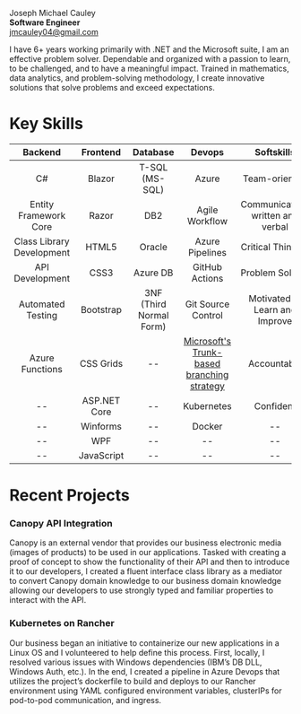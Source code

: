 Joseph Michael Cauley  
**Software Engineer**  
jmcauley04@gmail.com

I have 6+ years working primarily with .NET and the Microsoft suite, I am an effective problem solver. Dependable and organized with a passion to learn, to be challenged, and to have a meaningful impact. Trained in mathematics, data analytics, and problem-solving methodology, I create innovative solutions that solve problems and exceed expectations.

# Key Skills

Backend                   | Frontend      | Database                | Devops                                                                                                                      | Softskills
:---:                     | :---:         | :---:                   | :---:                                                                                                                       | :---:
C#                        | Blazor        | T-SQL (MS-SQL)          | Azure                                                                                                                       | Team-oriented
Entity Framework Core     | Razor         | DB2                     | Agile Workflow                                                                                                              | Communication, written and verbal
Class Library Development | HTML5         | Oracle                  | Azure Pipelines                                                                                                             | Critical Thinking
API Development           | CSS3          | Azure DB                | GitHub Actions                                                                                                              | Problem Solving
Automated Testing         | Bootstrap     | 3NF (Third Normal Form) | Git Source Control                                                                                                          | Motivated to Learn and Improve
Azure Functions           | CSS Grids     | --                      | [Microsoft's Trunk-based branching strategy](https://docs.microsoft.com/en-us/devops/develop/how-microsoft-develops-devops) | Accountable
--                        | ASP.NET Core  | --                      | Kubernetes                                                                                                                  | Confident
--                        | Winforms      | --                      | Docker                                                                                                                      | --
--                        | WPF           | --                      | --                                                                                                                          | --
--                        | JavaScript    | --                      | --                                                                                                                          | --




# Recent Projects

### Canopy API Integration
Canopy is an external vendor that provides our business electronic media (images of products) to be used in our applications. Tasked with creating a proof of concept to show the functionality of their API and then to introduce it to our developers, I created a fluent interface class library as a mediator to convert Canopy domain knowledge to our business domain knowledge allowing our developers to use strongly typed and familiar properties to interact with the API.

### Kubernetes on Rancher
Our business began an initiative to containerize our new applications in a Linux OS and I volunteered to help define this process. First, locally, I resolved various issues with Windows dependencies (IBM’s DB DLL, Windows Auth, etc.). In the end, I created a pipeline in Azure Devops that utilizes the project’s dockerfile to build and deploys to our Rancher environment using YAML configured environment variables, clusterIPs for pod-to-pod communication, and ingress.


<!---
jmcauley04/jmcauley04 is a ✨ special ✨ repository because its `README.md` (this file) appears on your GitHub profile.
You can click the Preview link to take a look at your changes.
--->
